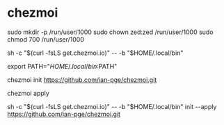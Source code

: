 # chezmoi

sudo mkdir -p /run/user/1000
sudo chown zed:zed /run/user/1000
sudo chmod 700 /run/user/1000

sh -c "$(curl -fsLS get.chezmoi.io)" -- -b "$HOME/.local/bin"

export PATH="$HOME/.local/bin:$PATH"

chezmoi init https://github.com/ian-pge/chezmoi.git

chezmoi apply


sh -c "$(curl -fsLS get.chezmoi.io)" -- -b "$HOME/.local/bin" init --apply https://github.com/ian-pge/chezmoi.git
